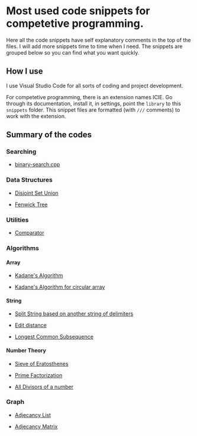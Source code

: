 # Most used code snippets for competetive programming.

Here all the code snippets have self explanatory comments in the top of the files. I will add more snippets time to time when I need. The snippets are grouped below so you can find what you want quickly.

## How I use

I use Visual Studio Code for all sorts of coding and project development. 

For competetive programming, there is an extension names ICIE. Go through its documentation, install it, in settings, point the `library` to this `snippets` folder. This snippet files are formatted (with `///` comments) to work with the extension.

## Summary of the codes

### Searching

- [binary-search.cpp](binary-search.cpp)

### Data Structures

- [Disjoint Set Union](disjoint.cpp)

- [Fenwick Tree](fenwick.cpp)

### Utilities

- [Comparator](comparators.cpp)

### Algorithms

#### Array

- [Kadane's Algorithm](kadane.cpp)

- [Kadane's Algorithm for circular array](kadane-circular.cpp)

#### String

- [Split String based on another string of delimiters](string-split.cpp)

- [Edit distance](editdistance.cpp)

- [Longest Common Subsequence](lcs.cpp)

#### Number Theory

- [Sieve of Eratosthenes](number-theory.cpp)

- [Prime Factorization](number-theory.cpp)

- [All Divisors of a number](divisors.cpp)

### Graph

- [Adjecancy List](graphlist.cpp)

- [Adjecancy Matrix](graphmatrix.cpp)
